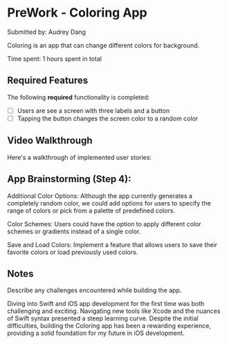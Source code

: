 # PreWork - Coloring App


Submitted by: Audrey Dang

Coloring is an app that can change different colors for background.

Time spent: 1 hours spent in total

## Required Features

The following **required** functionality is completed:

- [ ] Users are see a screen with three labels and a button
- [ ] Tapping the button changes the screen color to a random color
 
## Video Walkthrough

Here's a walkthrough of implemented user stories:



## App Brainstorming (Step 4):

Additional Color Options: Although the app currently generates a completely random color, we could add options for users to specify the range of colors or pick from a palette of predefined colors.

Color Schemes: Users could have the option to apply different color schemes or gradients instead of a single color.

Save and Load Colors: Implement a feature that allows users to save their favorite colors or load previously used colors.

## Notes

Describe any challenges encountered while building the app.


Diving into Swift and iOS app development for the first time was both challenging and exciting. Navigating new tools like Xcode and the nuances of Swift syntax presented a steep learning curve. Despite the initial difficulties, building the Coloring app has been a rewarding experience, providing a solid foundation for my future in iOS development.
